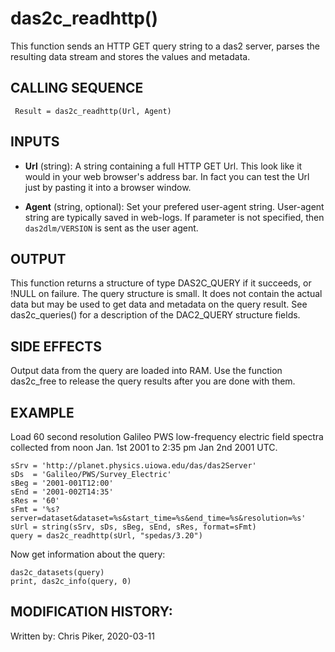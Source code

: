 # das2c_readhttp()
This function sends an HTTP GET query string to a das2 server, parses the
resulting data stream and stores the values and metadata.

## CALLING SEQUENCE
```idl
 Result = das2c_readhttp(Url, Agent)
```

## INPUTS
* **Url** (string): A string containing a full HTTP GET Url.  This look
  like it would in your web browser's address bar.  In fact you can test
  the Url just by pasting it into a browser window.

*  **Agent** (string, optional): Set your prefered user-agent string. 
   User-agent string are typically saved in web-logs.  If parameter is not
   specified, then `das2dlm/VERSION` is sent as the user agent.

## OUTPUT
This function returns a structure of type DAS2C_QUERY if it succeeds, or
!NULL on failure.  The query structure is small.  It does not contain the
actual data but may be used to get data and metadata on the query result.
See das2c_queries() for a description of the DAC2_QUERY structure fields.

## SIDE EFFECTS
Output data from the query are loaded into RAM.  Use the function das2c_free
to release the query results after you are done with them.

## EXAMPLE
Load 60 second resolution Galileo PWS low-frequency electric field spectra
collected from noon Jan. 1st 2001 to 2:35 pm Jan 2nd 2001 UTC.
```idl
sSrv = 'http://planet.physics.uiowa.edu/das/das2Server'
sDs  = 'Galileo/PWS/Survey_Electric'
sBeg = '2001-001T12:00'
sEnd = '2001-002T14:35'
sRes = '60'
sFmt = '%s?server=dataset&dataset=%s&start_time=%s&end_time=%s&resolution=%s'
sUrl = string(sSrv, sDs, sBeg, sEnd, sRes, format=sFmt)
query = das2c_readhttp(sUrl, "spedas/3.20")
```
Now get information about the query:
 ```idl
das2c_datasets(query)
print, das2c_info(query, 0)
```
## MODIFICATION HISTORY:
Written by: Chris Piker, 2020-03-11
